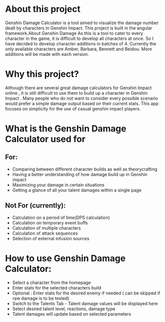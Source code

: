 # About this project
Genshin Damage Calculator is a tool aimed to visualize the damage number dealt by characters in Genshin Impact. This project is built in the angular framework.About Genshin Damage 
As this is a tool to cater to every character in the game, it is difficult to develop all characters at once. So I have decided to develop character additions in batches of 4. Currently the only available characters are Amber, Barbara, Bennett and Beidou. More additions will be made with each version.

# Why this project?
Although there are several great damage calculators for Genshin Impact online , it is still difficult to use them to build up a character in Genshin Impact . Many people who do not want to consider every possible scenario would prefer a simple damage output based on their current stats. This app focuses on simplicity for the use of casual genshin impact players.

# What is the Genshin Damage Calculator used for

## For:
* Comparing between different character builds as well as theorycrafting
* Having a better understanding of how damage build up in Genshin impact
* Maximizing your damage in certain situations
* Getting a glance of all your talent damages within a single page

## Not For (currently):
* Calculation on a period of time(DPS calculation)
* Calculation on temporary event buffs
* Calculation of multiple characters
* Calculation of attack sequences
* Selection of external infusion sources

# How to use Genshin Damage Calculator:
* Select a character from the homepage
* Enter stats for the selected characters build
* Optional : Enter stats for the desired enemy if needed ( can be skipped if raw damage is to be tested)
* Switch to the Talents Tab - Talent damage values will be displayed here
* Select desired talent level, reactions, damage type
* Talent damages will update based on selected parameters


